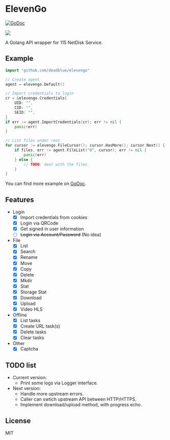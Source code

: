 # ElevenGo

[![GoDoc](https://godoc.org/github.com/deadblue/elevengo?status.svg)](https://godoc.org/github.com/deadblue/elevengo)

[![](https://img.shields.io/badge/latest-v0.1.1-brightgreen)](https://github.com/deadblue/elevengo/releases/tag/v0.1.1)

A Golang API wrapper for 115 NetDisk Service.

## Example

```go
import "github.com/deadblue/elevengo"

// Create agent
agent = elevengo.Default()

// Import credentials to login
cr = &elevengo.Credentials{
    UID: "",
    CID: "",
    SEID: "",
}
if err := agent.ImportCredentials(cr); err != nil {
    panic(err)
}

// List files under root.
for cursor := elevengo.FileCursor(); cursor.HasMore(); cursor.Next() {
    if files, err := agent.FileList("0", cursor); err != nil {
        panic(err)
    } else {
        // TODO: deal with the files
    }
}
```

You can find more example on [GoDoc](https://godoc.org/github.com/deadblue/elevengo).

## Features

* Login
  * [x] Import credentials from cookies
  * [x] Login via QRCode
  * [x] Get signed in user information
  * [ ] ~~Login via Account/Password~~ (No idea)
* File
  * [x] List
  * [x] Search
  * [x] Rename
  * [x] Move
  * [x] Copy
  * [x] Delete
  * [x] Mkdir
  * [x] Stat
  * [x] Storage Stat
  * [x] Download
  * [x] Upload
  * [x] Video HLS
* Offline
  * [x] List tasks
  * [x] Create URL task(s)
  * [x] Delete tasks
  * [x] Clear tasks
* Other
  * [x] Captcha

## TODO list

* Current version:
  * Print some logs via Logger interface.
* Next version:
  * Handle more upstream errors.
  * Caller can swtich upstream API between HTTP/HTTPS.
  * Implement download/upload method, with progress echo.

## License

MIT